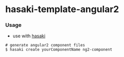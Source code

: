 # hasaki-template-angular2


### Usage
- use with [hasaki](https://github.com/ElemeFE/hasaki)  

```shell
# generate angular2 component files
$ hasaki create yourComponentName ng2-component
```
